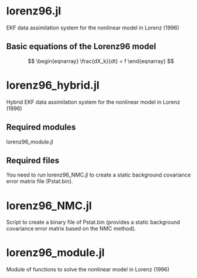 # lorenz96.jl
EKF data assimilation system for the nonlinear model in Lorenz (1996)

## Basic equations of the Lorenz96 model
$$
\begin{eqnarray}
\frac{dX_k}{dt} = f
\end{eqnarray}
$$

# lorenz96_hybrid.jl
Hybrid EKF data assimilation system for the nonlinear model in Lorenz (1996)

## Required modules
lorenz96_module.jl

## Required files
You need to run lorenz96_NMC.jl to create a static background covariance error matrix file (Pstat.bin). 

# lorenz96_NMC.jl
Script to create a binary file of Pstat.bin (provides a static background covariance error matrix based on the NMC method). 

# lorenz96_module.jl
Module of functions to solve the nonlinear model in Lorenz (1996)

